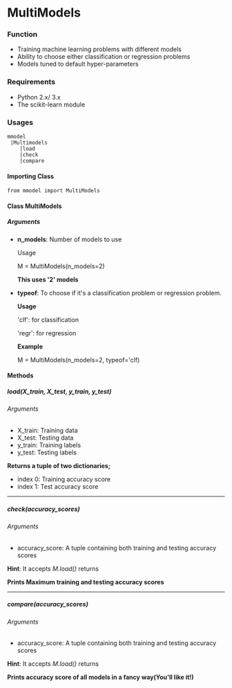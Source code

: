 # MultiModels

### Function

- Training machine learning problems with different models
- Ability to choose either classification or regression problems
- Models tuned to default hyper-parameters  


### Requirements

- Python 2.x/ 3.x
- The scikit-learn module

### Usages

    mmodel
     |Multimodels
        |load
        |check
        |compare
        
#### Importing Class

    from mmodel import MultiModels

#### Class MultiModels

##### Arguments

- **n_models**: Number of models to use

     Usage
     
     
     M = MultiModels(n_models=2) 
     
   **This uses '2' models**
     
- **typeof**: To choose if it's a classification problem or regression problem.

    **Usage**
    
    'clf': for classification
    
    'regr': for regression
    
    **Example**
    
    
    M = MultiModels(n_models=2, typeof='clf)
    

#### Methods

##### load(X_train, X_test, y_train, y_test)

###### Arguments

- X_train: Training data
- X_test: Testing data
- y_train: Training labels
- y_test: Testing labels 


**Returns a tuple of two dictionaries;**


- index 0: Training accuracy score 
- index 1: Test accuracy score

***

##### check(accuracy_scores)

###### Arguments

- accuracy_score: A tuple containing both training and testing accuracy scores

**Hint**: It accepts *M.load()* returns

**Prints Maximum training and testing accuracy scores**

***

##### compare(accuracy_scores)

###### Arguments

- accuracy_score: A tuple containing both training and testing accuracy scores

**Hint**: It accepts *M.load()* returns

**Prints accuracy score of all models in a fancy way(You'll like it!)** 






 




    
   
    
    
 
     
     
     


    
